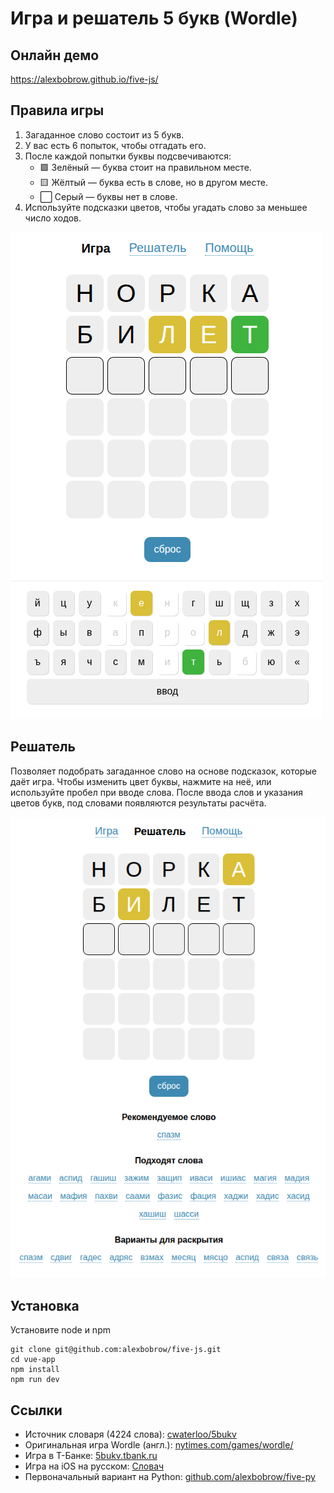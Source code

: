 # Игра и решатель 5 букв (Wordle)

## Онлайн демо

https://alexbobrow.github.io/five-js/

## Правила игры
1. Загаданное слово состоит из 5 букв.
2. У вас есть 6 попыток, чтобы отгадать его.
3. После каждой попытки буквы подсвечиваются:
   * 🟩 Зелёный — буква стоит на правильном месте.
   * 🟨 Жёлтый — буква есть в слове, но в другом месте.
   * ⬜️ Серый — буквы нет в слове.
4. Используйте подсказки цветов, чтобы угадать слово за меньшее число ходов.

![Скриншот игры](images/game.png)

## Решатель
Позволяет подобрать загаданное слово на основе подсказок, которые даёт игра. Чтобы изменить цвет буквы, нажмите на неё,
или используйте пробел при вводе слова. После ввода слов и указания цветов букв, под словами появляются результаты
расчёта.

![Скриншот решателя](images/resolver.png)

## Установка

Установите node и npm

```
git clone git@github.com:alexbobrow/five-js.git
cd vue-app
npm install
npm run dev
```

## Ссылки

* Источник словаря (4224 слова): [cwaterloo/5bukv](https://github.com/cwaterloo/5bukv)
* Оригинальная игра Wordle (англ.): [nytimes.com/games/wordle/](https://www.nytimes.com/games/wordle/index.html)
* Игра в Т-Банке: [5bukv.tbank.ru](https://5bukv.tbank.ru/)
* Игра на iOS на русском: [Словач](https://apps.apple.com/app/id1606970871) 
* Первоначальный вариант на Python: [github.com/alexbobrow/five-py](https://github.com/alexbobrow/five-py/)

